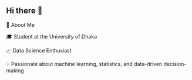 ## Hi there 👋
🚀 About Me

🎓 Student at the University of Dhaka

📈 Data Science Enthusiast

💡 Passionate about machine learning, statistics, and data-driven decision-making

